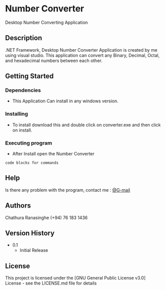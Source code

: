 # Number Converter

Desktop Number Converting Application

## Description

.NET Framework, Desktop Number Converter Application is created by me using visual studio. This application can convert any Binary, Decimal, Octal, and hexadecimal numbers between each other.

## Getting Started

### Dependencies

* This Application Can install in any windows version.

### Installing

* To install download this and double click on converter.exe and then click on install.

### Executing program

* After Install open the Number Converter
```
code blocks for commands
```

## Help

Is there any problem with the program, contact me : [@G-mail](chathurar.99.bc@gmail.com)

## Authors

Chathura Ranasinghe
(+94) 76 183 1436

## Version History

* 0.1
    * Initial Release

## License

This project is licensed under the [GNU General Public License v3.0] License - see the LICENSE.md file for details
